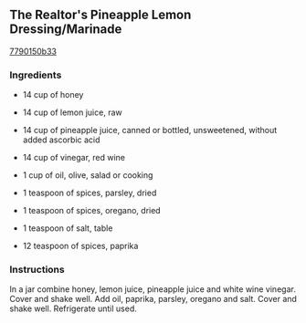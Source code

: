 ## The Realtor's Pineapple Lemon Dressing/Marinade

[7790150b33](http://www.food.com/recipe/the-realtors-pineapple-lemon-dressing-marinade-407675)

### Ingredients

 - 14 cup of honey

 - 14 cup of lemon juice, raw

 - 14 cup of pineapple juice, canned or bottled, unsweetened, without added ascorbic acid

 - 14 cup of vinegar, red wine

 - 1 cup of oil, olive, salad or cooking

 - 1 teaspoon of spices, parsley, dried

 - 1 teaspoon of spices, oregano, dried

 - 1 teaspoon of salt, table

 - 12 teaspoon of spices, paprika

### Instructions

In a jar combine honey, lemon juice, pineapple juice and white wine vinegar. Cover and shake well. Add oil, paprika, parsley, oregano and salt. Cover and shake well. Refrigerate until used.